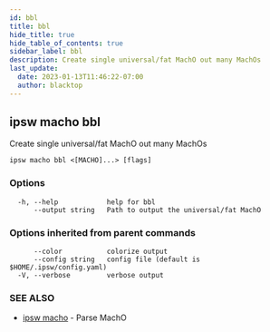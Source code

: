 ```yaml
---
id: bbl
title: bbl
hide_title: true
hide_table_of_contents: true
sidebar_label: bbl
description: Create single universal/fat MachO out many MachOs
last_update:
  date: 2023-01-13T11:46:22-07:00
  author: blacktop
---
```

## ipsw macho bbl

Create single universal/fat MachO out many MachOs

```
ipsw macho bbl <[MACHO]...> [flags]
```

### Options

```
  -h, --help            help for bbl
      --output string   Path to output the universal/fat MachO
```

### Options inherited from parent commands

```
      --color           colorize output
      --config string   config file (default is $HOME/.ipsw/config.yaml)
  -V, --verbose         verbose output
```

### SEE ALSO

* [ipsw macho](/docs/cli/ipsw/macho)	 - Parse MachO

